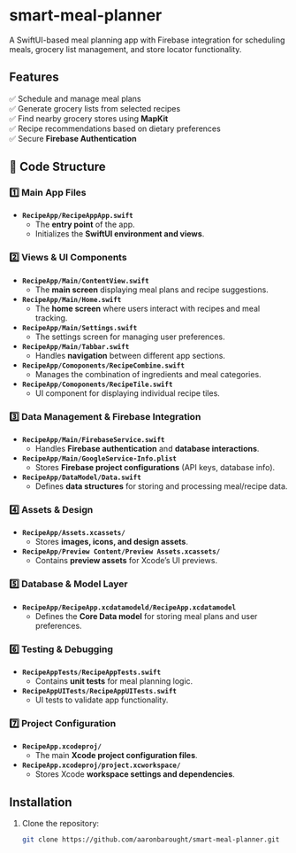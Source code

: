 # smart-meal-planner
A SwiftUI-based meal planning app with Firebase integration for scheduling meals, grocery list management, and store locator functionality.

## Features
✅ Schedule and manage meal plans  
✅ Generate grocery lists from selected recipes  
✅ Find nearby grocery stores using **MapKit**  
✅ Recipe recommendations based on dietary preferences  
✅ Secure **Firebase Authentication**


## 📂 Code Structure

### **1️⃣ Main App Files**
- **`RecipeApp/RecipeAppApp.swift`**  
  - The **entry point** of the app.  
  - Initializes the **SwiftUI environment and views**.

### **2️⃣ Views & UI Components**
- **`RecipeApp/Main/ContentView.swift`**  
  - The **main screen** displaying meal plans and recipe suggestions.
- **`RecipeApp/Main/Home.swift`**  
  - The **home screen** where users interact with recipes and meal tracking.
- **`RecipeApp/Main/Settings.swift`**  
  - The settings screen for managing user preferences.
- **`RecipeApp/Main/Tabbar.swift`**  
  - Handles **navigation** between different app sections.
- **`RecipeApp/Comoponents/RecipeCombine.swift`**  
  - Manages the combination of ingredients and meal categories.
- **`RecipeApp/Comoponents/RecipeTile.swift`**  
  - UI component for displaying individual recipe tiles.

### **3️⃣ Data Management & Firebase Integration**
- **`RecipeApp/Main/FirebaseService.swift`**  
  - Handles **Firebase authentication** and **database interactions**.
- **`RecipeApp/Main/GoogleService-Info.plist`**  
  - Stores **Firebase project configurations** (API keys, database info).
- **`RecipeApp/DataModel/Data.swift`**  
  - Defines **data structures** for storing and processing meal/recipe data.

### **4️⃣ Assets & Design**
- **`RecipeApp/Assets.xcassets/`**  
  - Stores **images, icons, and design assets**.
- **`RecipeApp/Preview Content/Preview Assets.xcassets/`**  
  - Contains **preview assets** for Xcode’s UI previews.

### **5️⃣ Database & Model Layer**
- **`RecipeApp/RecipeApp.xcdatamodeld/RecipeApp.xcdatamodel`**  
  - Defines the **Core Data model** for storing meal plans and user preferences.

### **6️⃣ Testing & Debugging**
- **`RecipeAppTests/RecipeAppTests.swift`**  
  - Contains **unit tests** for meal planning logic.
- **`RecipeAppUITests/RecipeAppUITests.swift`**  
  - UI tests to validate app functionality.

### **7️⃣ Project Configuration**
- **`RecipeApp.xcodeproj/`**  
  - The main **Xcode project configuration files**.
- **`RecipeApp.xcodeproj/project.xcworkspace/`**  
  - Stores Xcode **workspace settings and dependencies**.


## Installation
1. Clone the repository:
   ```bash
   git clone https://github.com/aaronbarought/smart-meal-planner.git
